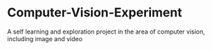 # Computer-Vision-Experiment
A self learning and exploration project in the area of computer vision, including image and video
